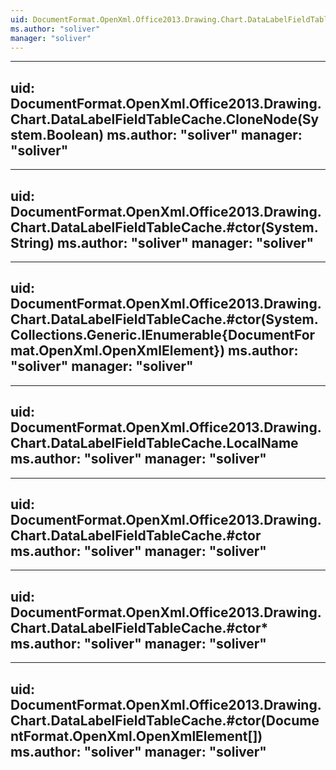 ```yaml
---
uid: DocumentFormat.OpenXml.Office2013.Drawing.Chart.DataLabelFieldTableCache
ms.author: "soliver"
manager: "soliver"
---
```


---
uid: DocumentFormat.OpenXml.Office2013.Drawing.Chart.DataLabelFieldTableCache.CloneNode(System.Boolean)
ms.author: "soliver"
manager: "soliver"
---

---
uid: DocumentFormat.OpenXml.Office2013.Drawing.Chart.DataLabelFieldTableCache.#ctor(System.String)
ms.author: "soliver"
manager: "soliver"
---

---
uid: DocumentFormat.OpenXml.Office2013.Drawing.Chart.DataLabelFieldTableCache.#ctor(System.Collections.Generic.IEnumerable{DocumentFormat.OpenXml.OpenXmlElement})
ms.author: "soliver"
manager: "soliver"
---

---
uid: DocumentFormat.OpenXml.Office2013.Drawing.Chart.DataLabelFieldTableCache.LocalName
ms.author: "soliver"
manager: "soliver"
---

---
uid: DocumentFormat.OpenXml.Office2013.Drawing.Chart.DataLabelFieldTableCache.#ctor
ms.author: "soliver"
manager: "soliver"
---

---
uid: DocumentFormat.OpenXml.Office2013.Drawing.Chart.DataLabelFieldTableCache.#ctor*
ms.author: "soliver"
manager: "soliver"
---

---
uid: DocumentFormat.OpenXml.Office2013.Drawing.Chart.DataLabelFieldTableCache.#ctor(DocumentFormat.OpenXml.OpenXmlElement[])
ms.author: "soliver"
manager: "soliver"
---
